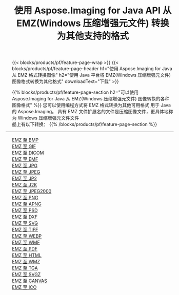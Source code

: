 ﻿---
title: 使用 Aspose.Imaging for Java API 从 EMZ(Windows 压缩增强元文件) 转换为其他支持的格式 
weight: 3920
url: /zh-hans/java/conversion/from/emz 
lang: zh-hans
langdirlevel: 2
locales: zh-hans,ja,it,ru,de,es,fr,nl,id,lt,pl,pt,vi,tr,ko,zh-hant,ar,hi,th,sv,cs,uk,he
description: Aspose.Imaging 可以使用 Java 平台轻松地将 EMZ(Windows 压缩增强元文件) 转换为其他格式
---

{{< blocks/products/pf/feature-page-wrap >}}
{{< blocks/products/pf/feature-page-header h1="使用 Aspose.Imaging for Java 从 EMZ 格式转换图像" h2="使用 Java 平台将 EMZ(Windows 压缩增强元文件) 图像格式转换为其他格式" downloadText="下载" >}}


{{% blocks/products/pf/feature-page-section  h2="可以使用 Aspose.Imaging for Java 从 EMZ(Windows 压缩增强元文件) 图像转换的各种图像格式" %}}
您可以使用编程方式将 EMZ 格式转换为其他可用格式
用于 Java 的 Aspose.Imaging。 具有 EMZ 文件扩展名的文件是压缩图像文件，更具体地称为 Windows 压缩增强元文件文件
<br/>
船上有以下转换：
{{% /blocks/products/pf/feature-page-section %}}
<div class="container-fluid productfamilypage bg-gray">
    <div class="convertypes bg-gray agp-content section">
        <div class="container">
		<hr style="margin-left:-20px;"/>
		<div class="row other-converters">
		    <div class='col-md-2 other-converter remove-lp remove-rp'><a href="/imaging/zh-hans/java/conversion/emz-to-bmp" >EMZ 至 BMP</a></div><div class='col-md-2 other-converter remove-lp remove-rp'><a href="/imaging/zh-hans/java/conversion/emz-to-gif" >EMZ 至 GIF</a></div><div class='col-md-2 other-converter remove-lp remove-rp'><a href="/imaging/zh-hans/java/conversion/emz-to-dicom" >EMZ 至 DICOM</a></div><div class='col-md-2 other-converter remove-lp remove-rp'><a href="/imaging/zh-hans/java/conversion/emz-to-emf" >EMZ 至 EMF</a></div><div class='col-md-2 other-converter remove-lp remove-rp'><a href="/imaging/zh-hans/java/conversion/emz-to-jpg" >EMZ 至 JPG</a></div><div class='col-md-2 other-converter remove-lp remove-rp'><a href="/imaging/zh-hans/java/conversion/emz-to-jpeg" >EMZ 至 JPEG</a></div><div class='col-md-2 other-converter remove-lp remove-rp'><a href="/imaging/zh-hans/java/conversion/emz-to-jp2" >EMZ 至 JP2</a></div><div class='col-md-2 other-converter remove-lp remove-rp'><a href="/imaging/zh-hans/java/conversion/emz-to-j2k" >EMZ 至 J2K</a></div><div class='col-md-2 other-converter remove-lp remove-rp'><a href="/imaging/zh-hans/java/conversion/emz-to-jpeg2000" >EMZ 至 JPEG2000</a></div><div class='col-md-2 other-converter remove-lp remove-rp'><a href="/imaging/zh-hans/java/conversion/emz-to-png" >EMZ 至 PNG</a></div><div class='col-md-2 other-converter remove-lp remove-rp'><a href="/imaging/zh-hans/java/conversion/emz-to-apng" >EMZ 至 APNG</a></div><div class='col-md-2 other-converter remove-lp remove-rp'><a href="/imaging/zh-hans/java/conversion/emz-to-psd" >EMZ 至 PSD</a></div><div class='col-md-2 other-converter remove-lp remove-rp'><a href="/imaging/zh-hans/java/conversion/emz-to-dxf" >EMZ 至 DXF</a></div><div class='col-md-2 other-converter remove-lp remove-rp'><a href="/imaging/zh-hans/java/conversion/emz-to-svg" >EMZ 至 SVG</a></div><div class='col-md-2 other-converter remove-lp remove-rp'><a href="/imaging/zh-hans/java/conversion/emz-to-tiff" >EMZ 至 TIFF</a></div><div class='col-md-2 other-converter remove-lp remove-rp'><a href="/imaging/zh-hans/java/conversion/emz-to-webp" >EMZ 至 WEBP</a></div><div class='col-md-2 other-converter remove-lp remove-rp'><a href="/imaging/zh-hans/java/conversion/emz-to-wmf" >EMZ 至 WMF</a></div><div class='col-md-2 other-converter remove-lp remove-rp'><a href="/imaging/zh-hans/java/conversion/emz-to-pdf" >EMZ 至 PDF</a></div><div class='col-md-2 other-converter remove-lp remove-rp'><a href="/imaging/zh-hans/java/conversion/emz-to-html" >EMZ 至 HTML</a></div><div class='col-md-2 other-converter remove-lp remove-rp'><a href="/imaging/zh-hans/java/conversion/emz-to-wmz" >EMZ 至 WMZ</a></div><div class='col-md-2 other-converter remove-lp remove-rp'><a href="/imaging/zh-hans/java/conversion/emz-to-tga" >EMZ 至 TGA</a></div><div class='col-md-2 other-converter remove-lp remove-rp'><a href="/imaging/zh-hans/java/conversion/emz-to-svgz" >EMZ 至 SVGZ</a></div><div class='col-md-2 other-converter remove-lp remove-rp'><a href="/imaging/zh-hans/java/conversion/emz-to-canvas" >EMZ 至 CANVAS</a></div><div class='col-md-2 other-converter remove-lp remove-rp'><a href="/imaging/zh-hans/java/conversion/emz-to-ico" >EMZ 至 ICO</a></div>
                </div>
        </div>
    </div>
</div>
<br/>

